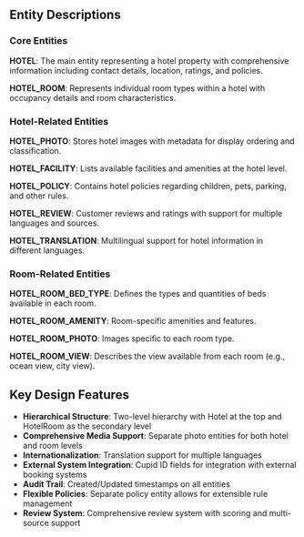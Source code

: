 
## Entity Descriptions

### Core Entities

**HOTEL**: The main entity representing a hotel property with comprehensive information including contact details, location, ratings, and policies.

**HOTEL_ROOM**: Represents individual room types within a hotel with occupancy details and room characteristics.

### Hotel-Related Entities

**HOTEL_PHOTO**: Stores hotel images with metadata for display ordering and classification.

**HOTEL_FACILITY**: Lists available facilities and amenities at the hotel level.

**HOTEL_POLICY**: Contains hotel policies regarding children, pets, parking, and other rules.

**HOTEL_REVIEW**: Customer reviews and ratings with support for multiple languages and sources.

**HOTEL_TRANSLATION**: Multilingual support for hotel information in different languages.

### Room-Related Entities

**HOTEL_ROOM_BED_TYPE**: Defines the types and quantities of beds available in each room.

**HOTEL_ROOM_AMENITY**: Room-specific amenities and features.

**HOTEL_ROOM_PHOTO**: Images specific to each room type.

**HOTEL_ROOM_VIEW**: Describes the view available from each room (e.g., ocean view, city view).

## Key Design Features

- **Hierarchical Structure**: Two-level hierarchy with Hotel at the top and HotelRoom as the secondary level
- **Comprehensive Media Support**: Separate photo entities for both hotel and room levels
- **Internationalization**: Translation support for multiple languages
- **External System Integration**: Cupid ID fields for integration with external booking systems
- **Audit Trail**: Created/Updated timestamps on all entities
- **Flexible Policies**: Separate policy entity allows for extensible rule management
- **Review System**: Comprehensive review system with scoring and multi-source support